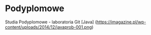 # Podyplomowe
Studia Podyplomowe - laboratoria Git
[Java] (https://imagazine.pl/wp-content/uploads/2014/12/javaprob-001.png)